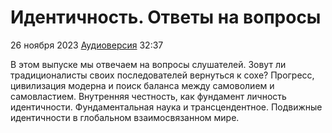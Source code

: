 # Идентичность. Ответы на вопросы

26 ноября 2023 [Аудиоверсия](https://paradoks-pinkera-pilotnyy-vypusk.simplecast.com/episodes/identity-qa-part-i) 32:37

В этом выпуске мы отвечаем на вопросы слушателей.
Зовут ли традиционалисты своих последователей вернуться к сохе?
Прогресс, цивилизация модерна и поиск баланса между самоволием и самовластием.
Внутренняя честность, как фундамент личность идентичности.
Фундаментальная наука и трансцендентное.
Подвижные идентичности в глобальном взаимосвязанном мире.

